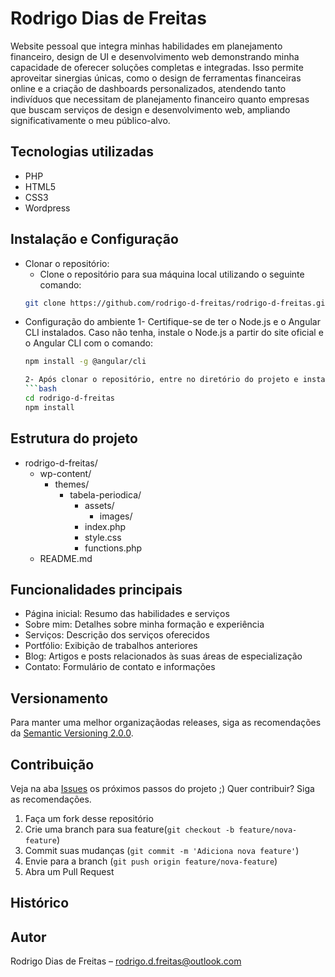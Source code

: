 # Rodrigo Dias de Freitas

Website pessoal que integra minhas habilidades em planejamento financeiro, design de UI e desenvolvimento web demonstrando minha capacidade de oferecer soluções completas e integradas. Isso permite aproveitar sinergias únicas, como o design de ferramentas financeiras online e a criação de dashboards personalizados, atendendo tanto indivíduos que necessitam de planejamento financeiro quanto empresas que buscam serviços de design e desenvolvimento web, ampliando significativamente o meu público-alvo.

## Tecnologias utilizadas
- PHP
- HTML5
- CSS3
- Wordpress

## Instalação e Configuração

- Clonar o repositório:
    - Clone o repositório para sua máquina local utilizando o seguinte comando: 
    ```bash
    git clone https://github.com/rodrigo-d-freitas/rodrigo-d-freitas.git

- Configuração do ambiente
    1- Certifique-se de ter o Node.js e o Angular CLI instalados. Caso não tenha, instale o Node.js a partir do site oficial e o Angular CLI com o comando:
    ```bash
    npm install -g @angular/cli

    2- Após clonar o repositório, entre no diretório do projeto e instale as dependências:
    ```bash
    cd rodrigo-d-freitas
    npm install

## Estrutura do projeto

- rodrigo-d-freitas/
    - wp-content/
        - themes/
            - tabela-periodica/
                - assets/
                    - images/
                - index.php
                - style.css
                - functions.php
    - README.md

## Funcionalidades principais
- Página inicial: Resumo das habilidades e serviços
- Sobre mim: Detalhes sobre minha formação e experiência
- Serviços: Descrição dos serviços oferecidos
- Portfólio: Exibição de trabalhos anteriores
- Blog: Artigos e posts relacionados às suas áreas de especialização
- Contato: Formulário de contato e informações

## Versionamento
Para manter uma melhor organizaçãodas releases, siga as recomendações da [Semantic Versioning 2.0.0](https://semver.org/).

## Contribuição

Veja na aba [Issues](https://github.com/rodrigo-d-freitas/rodrigo-d-freitas/issues) os próximos passos do projeto ;)
Quer contribuir? Siga as recomendações.

1. Faça um fork desse repositório
2. Crie uma branch para sua feature(`git checkout -b feature/nova-feature`)
3. Commit suas mudanças (`git commit -m 'Adiciona nova feature'`)
4. Envie para a branch (`git push origin feature/nova-feature`)
5. Abra um Pull Request


## Histórico


## Autor

Rodrigo Dias de Freitas – rodrigo.d.freitas@outlook.com
